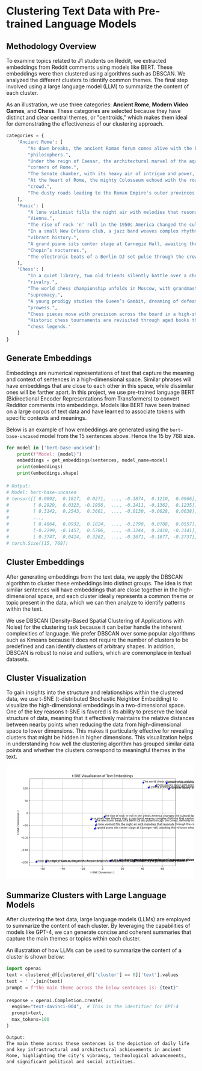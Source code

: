 # Clustering Text Data with Pre-trained Language Models

## Methodology Overview

To examine topics related to J1 students on Reddit, we extracted embeddings from Reddit comments using models like BERT. These embeddings were then clustered using algorithms such as DBSCAN. We analyzed the different clusters to identify common themes. The final step involved using a large language model (LLM) to summarize the content of each cluster.

As an illustration, we use three categories: **Ancient Rome**, **Modern Video Games**, and **Chess**. These categories are selected because they have distinct and clear central themes, or "centroids," which makes them ideal for demonstrating the effectiveness of our clustering approach. 

```python
categories = {
    'Ancient Rome': [
        "As dawn breaks, the ancient Roman forum comes alive with the bustling sounds of merchants and "
        "philosophers.",
        "Under the reign of Caesar, the architectural marvel of the aqueducts brought water to the farthest "
        "corners of Rome.",
        "The Senate chamber, with its heavy air of intrigue and power, decided the fates of men and nations alike.",
        "At the heart of Rome, the mighty Colosseum echoed with the roars of lions and the cheers of the eager "
        "crowd.",
        "The dusty roads leading to the Roman Empire's outer provinces were trodden by legionnaires and traders."
    ],
    'Music': [
        "A lone violinist fills the night air with melodies that resonate through the cobblestone streets of "
        "Vienna.",
        "The rise of rock 'n' roll in the 1950s America changed the cultural landscape with its rebellious energy.",
        "In a small New Orleans club, a jazz band weaves complex rhythms that capture the essence of the city’s "
        "vibrant history.",
        "A grand piano sits center stage at Carnegie Hall, awaiting the virtuoso whose fingers bring life to "
        "Chopin’s nocturnes.",
        "The electronic beats of a Berlin DJ set pulse through the crowd, defining modern musical movements."
    ],
    'Chess': [
        "In a quiet library, two old friends silently battle over a chessboard, each move heavy with years of "
        "rivalry.",
        "The world chess championship unfolds in Moscow, with grandmasters from across the globe vying for "
        "supremacy.",
        "A young prodigy studies the Queen’s Gambit, dreaming of defeating seasoned players with her strategic "
        "prowess.",
        "Chess pieces move with precision across the board in a high-stakes game that draws a crowd at the park.",
        "Historic chess tournaments are revisited through aged books that recount the victories and defeats of "
        "chess legends."
    ]
}
```
## Generate Embeddings
Embeddings are numerical representations of text that capture the meaning and context of sentences in a high-dimensional space. Similar phrases will have embeddings that are close to each other in this space, while dissimilar ones will be farther apart. In this project, we use pre-trained language BERT (Bidirectional Encoder Representations from Transformers) to convert Redditor comments into embeddings. Models like BERT have been trained on a large corpus of text data and have learned to associate tokens with specific contexts and meanings. 

Below is an example of how embeddings are generated using the `bert-base-uncased` model from the 15 sentences above. Hence the 15 by 768 size. 

```python
for model in ['bert-base-uncased']:
    print(f"Model: {model}")
    embeddings = get_embeddings(sentences, model_name=model)
    print(embeddings)
    print(embeddings.shape)

# Output:
# Model: bert-base-uncased
# tensor([[ 0.0892,  0.1817,  0.0271,  ..., -0.1874,  0.1210,  0.0966],
#         [ 0.2929,  0.0323, -0.1956,  ..., -0.1411, -0.1362,  0.1235],
#         [ 0.3142,  0.2543,  0.3661,  ..., -0.0130, -0.0628,  0.0638],
#         ...,
#         [ 0.4064,  0.0932,  0.1824,  ..., -0.2790,  0.0708,  0.0557],
#         [-0.2299, -0.1457,  0.5706,  ..., -0.3244,  0.2410, -0.3141],
#         [ 0.3747,  0.0414,  0.3262,  ..., -0.1671, -0.1677, -0.2737]])
# torch.Size([15, 768])
```

## Cluster Embeddings
After generating embeddings from the text data, we apply the DBSCAN algorithm to cluster these embeddings into distinct groups. The idea is that similar sentences will have embeddings that are close together in the high-dimensional space, and each cluster ideally represents a common theme or topic present in the data, which we can then analyze to identify patterns within the text.

We use DBSCAN (Density-Based Spatial Clustering of Applications with Noise) for the clustering task because it can better handle the inherent complexities of language. We prefer DBSCAN over some popular algorithms such as Kmeans because it does not require the number of clusters to be predefined and can identify clusters of arbitrary shapes. In addition, DBSCAN is robust to noise and outliers, which are commonplace in textual datasets.

## Cluster Visualization
To gain insights into the structure and relationships within the clustered data, we use t-SNE (t-distributed Stochastic Neighbor Embedding) to visualize the high-dimensional embeddings in a two-dimensional space. One of the key reasons t-SNE is favored is its ability to preserve the local structure of data, meaning that it effectively maintains the relative distances between nearby points when reducing the data from high-dimensional space to lower dimensions. This makes it particularly effective for revealing clusters that might be hidden in higher dimensions. This visualization helps in understanding how well the clustering algorithm has grouped similar data points and whether the clusters correspond to meaningful themes in the text. 

<img src="tsne-plot.png" alt="tsne-plot" width="500"/>

## Summarize Clusters with Large Language Models
After clustering the text data, large language models (LLMs) are employed to summarize the content of each cluster. By leveraging the capabilities of models like GPT-4, we can generate concise and coherent summaries that capture the main themes or topics within each cluster. 

An illustration of how LLMs can be used to summarize the content of a cluster is shown below:

```python
import openai
text = clustered_df[clustered_df['cluster'] == 0]['text'].values
text = ' '.join(text)
prompt = f"The main theme across the below sentences is: {text}"

response = openai.Completion.create(
  engine="text-davinci-004",  # This is the identifier for GPT-4
  prompt=text,
  max_tokens=100
)
```
```
Output:
The main theme across these sentences is the depiction of daily life and key infrastructural and architectural achievements in ancient Rome, highlighting the city's vibrancy, technological advancements, and significant political and social activities.
```
